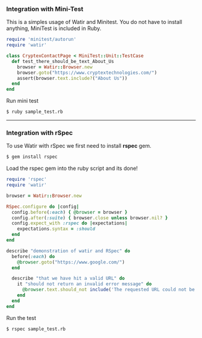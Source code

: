### Integration with Mini-Test
This is a simples usage of Watir and Minitest. You do not have to install anything, MiniTest is included in Ruby.

```ruby
require 'minitest/autorun'
require 'watir'

class CryptexContactPage < MiniTest::Unit::TestCase
  def test_there_should_be_text_About_Us
    browser = Watir::Browser.new
    browser.goto("https://www.cryptextechnologies.com/")
    assert(browser.text.include?("About Us"))
  end
end
```

Run mini test

```bash
$ ruby sample_test.rb
```

***

### Integration with rSpec
To use Watir with rSpec we first need to install **rspec** gem.

```bash
$ gem install rspec
```

Load the rspec gem into the ruby script and its done!

```ruby
require 'rspec'
require 'watir'

browser = Watir::Browser.new

RSpec.configure do |config|
  config.before(:each) { @browser = browser }
  config.after(:suite) { browser.close unless browser.nil? }
  config.expect_with :rspec do |expectations|
    expectations.syntax = :should
  end
end

describe "demonstration of watir and RSpec" do
  before(:each) do
    @browser.goto("https://www.google.com/")
  end

  describe "that we have hit a valid URL" do
    it "should not return an invalid error message" do
      @browser.text.should_not include('The requested URL could not be retrieved')
    end
  end
end
```

Run the test

```bash
$ rspec sample_test.rb
```

